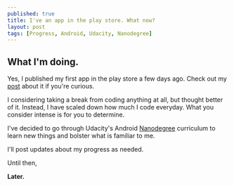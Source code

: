 ```yaml
---
published: true
title: I've an app in the play store. What now?
layout: post
tags: [Progress, Android, Udacity, Nanodegree]
---
```

<h2>What I'm doing.</h2>

Yes, I published my first app in the play store a few days ago. Check out my [post](http://www.dymmyd.com/2015/08/18/capstone-project-color-words.html) about it if you're curious.

I considering taking a break from coding anything at all, but thought better of it. Instead, I have scaled down how much I code everyday. What you consider intense is for you to determine.

I've decided to go through Udacity's Android [Nanodegree](https://www.udacity.com/course/android-developer-nanodegree--nd801) curriculum to learn new things and bolster what is familiar to me. 

I'll post updates about my progress as needed.

Until then, 

**Later.**